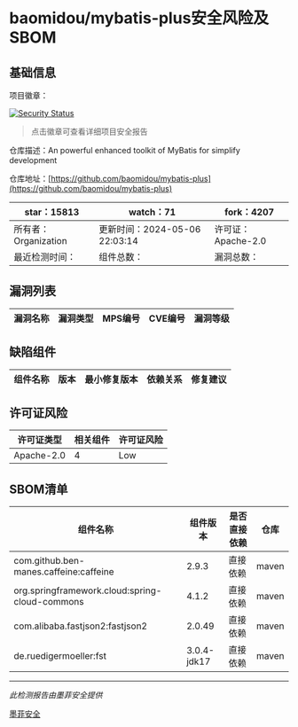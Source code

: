 # baomidou/mybatis-plus安全风险及SBOM

## 基础信息

项目徽章：

[![Security Status](https://www.murphysec.com/platform3/v31/badge/1787906790285451264.svg)](https://www.murphysec.com/console/report/1695497925629997056/1787906790285451264)

> 点击徽章可查看详细项目安全报告

仓库描述：An powerful enhanced toolkit of MyBatis for simplify development

仓库地址：[https://github.com/baomidou/mybatis-plus](https://github.com/baomidou/mybatis-plus)

| star：15813 | watch：71 | fork：4207 |
| ----------- | -------------- | ------------ |
| 所有者：Organization | 更新时间：2024-05-06 22:03:14 | 许可证：Apache-2.0 |
| 最近检测时间： | 组件总数： | 漏洞总数： |




## 漏洞列表

| 漏洞名称 | 漏洞类型 | MPS编号 | CVE编号 | 漏洞等级 |
| ------- | ------ | ------- | ------ | ----- |





## 缺陷组件

| 组件名称 | 版本 | 最小修复版本 | 依赖关系 | 修复建议 |
| -------- | ---- | ------------ | -------- | -------- |





## 许可证风险

| 许可证类型 | 相关组件 | 许可证风险 |
| ---------- | -------- | ---------- |
|Apache-2.0|4|Low|




## SBOM清单

| 组件名称 | 组件版本 | 是否直接依赖 | 仓库 |
| -------- | -------- | ------------ | ---- |
|com.github.ben-manes.caffeine:caffeine|2.9.3|直接依赖|maven|
|org.springframework.cloud:spring-cloud-commons|4.1.2|直接依赖|maven|
|com.alibaba.fastjson2:fastjson2|2.0.49|直接依赖|maven|
|de.ruedigermoeller:fst|3.0.4-jdk17|直接依赖|maven|


------

*此检测报告由墨菲安全提供*

[墨菲安全](www.murphysec.com)